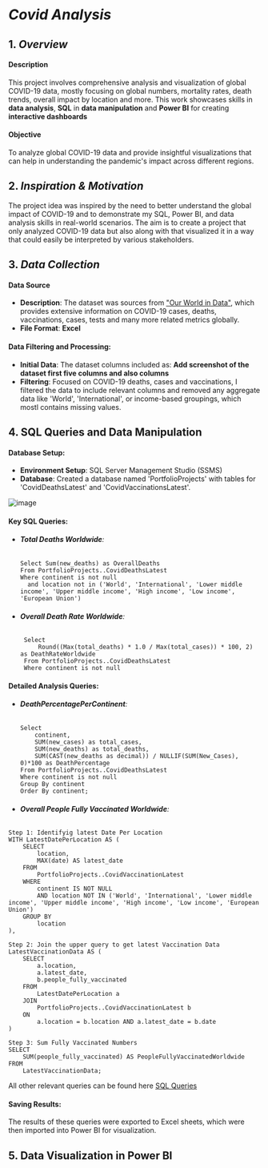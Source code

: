 # *Covid Analysis*

## 1. *Overview*
#### Description
This project involves comprehensive analysis and visualization of global COVID-19 data, mostly focusing on global numbers, mortality rates, death trends, overall impact by location and more. This work showcases skills in __data analysis__, __SQL__ in __data manipulation__ and __Power BI__ for creating __interactive dashboards__
#### Objective
To analyze global COVID-19 data and provide insightful visualizations that can help in understanding the pandemic's impact across different regions.

## 2. *Inspiration & Motivation*
The project idea was inspired by the need to better understand the global impact of COVID-19 and to demonstrate my SQL, Power BI, and data analysis skills in real-world scenarios. The aim is to create a project that only analyzed COVID-19 data but also along with that visualized it in a way that could easily be interpreted by various stakeholders.

## 3. *Data Collection*
#### Data Source
- **Description**: The dataset was sources from ["Our World in Data"](https://ourworldindata.org/coronavirus), which provides extensive information on COVID-19 cases, deaths, vaccinations, cases, tests and many more related metrics globally.
- **File Format**: __Excel__

#### Data Filtering and Processing:
- **Initial Data**: The dataset columns included as: __Add screenshot of the dataset first five columns and also columns__
- **Filtering**: Focused on COVID-19 deaths, cases and vaccinations, I filtered the data to include relevant columns and removed any aggregate data like 'World', 'International', or income-based groupings, which mostl contains missing values.

## 4. SQL Queries and Data Manipulation
#### Database Setup:
- **Environment Setup**: SQL Server Management Studio (SSMS)
- **Database**: Created a database named 'PortfolioProjects' with tables for 'CovidDeathsLatest' and 'CovidVaccinationsLatest'.

![image](https://github.com/user-attachments/assets/9c600f38-2cfb-43a5-a228-dfe6ed96f7e7)

#### Key SQL Queries:
- ###### **Total Deaths Worldwide**:
  ```
  Select Sum(new_deaths) as OverallDeaths
  From PortfolioProjects..CovidDeathsLatest
  Where continent is not null
    and location not in ('World', 'International', 'Lower middle income', 'Upper middle income', 'High income', 'Low income', 'European Union')
  ```
- ###### **Overall Death Rate Worldwide**:
  ```
   Select 
       Round((Max(total_deaths) * 1.0 / Max(total_cases)) * 100, 2) as DeathRateWorldwide
   From PortfolioProjects..CovidDeathsLatest
   Where continent is not null
  ```
#### Detailed Analysis Queries:
- ###### **DeathPercentagePerContinent**:
  ```
  Select
	  continent,
	  SUM(new_cases) as total_cases, 
	  SUM(new_deaths) as total_deaths, 
	  SUM(CAST(new_deaths as decimal)) / NULLIF(SUM(New_Cases), 0)*100 as DeathPercentage
  From PortfolioProjects..CovidDeathsLatest
  Where continent is not null 
  Group By continent
  Order By continent;
  ```
- ###### **Overall People Fully Vaccinated Worldwide**:
```
Step 1: Identifyig latest Date Per Location
WITH LatestDatePerLocation AS (
    SELECT 
        location, 
        MAX(date) AS latest_date
    FROM 
        PortfolioProjects..CovidVaccinationLatest
    WHERE 
        continent IS NOT NULL
        AND location NOT IN ('World', 'International', 'Lower middle income', 'Upper middle income', 'High income', 'Low income', 'European Union')
    GROUP BY 
        location
),

Step 2: Join the upper query to get latest Vaccination Data
LatestVaccinationData AS (
    SELECT 
        a.location,
        a.latest_date,
        b.people_fully_vaccinated
    FROM 
        LatestDatePerLocation a
    JOIN 
        PortfolioProjects..CovidVaccinationLatest b
    ON 
        a.location = b.location AND a.latest_date = b.date
)

Step 3: Sum Fully Vaccinated Numbers
SELECT 
    SUM(people_fully_vaccinated) AS PeopleFullyVaccinatedWorldwide
FROM 
    LatestVaccinationData;
```

All other relevant queries can be found here [SQL Queries](https://github.com/aishincp/Covid-Data-Analysis/blob/main/CovidDeathsQuery_New.sql)

#### Saving Results:
The results of these queries were exported to Excel sheets, which were then imported into Power BI for visualization.


## 5. Data Visualization in Power BI
